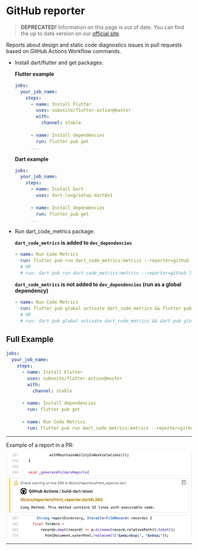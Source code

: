 # GitHub reporter

> **DEPRECATED!** Information on this page is out of date. You can find the up to date version on our [official site](https://dartcodemetrics.dev/docs/cli/analyze#github).

Reports about design and static code diagnostics issues in pull requests based on GitHub Actions Workflow commands.

* Install dart/flutter and get packages:

  **Flutter example**

  ```yaml
  jobs:
    your_job_name:
      steps:
        - name: Install Flutter
          uses: subosito/flutter-action@master
          with:
            channel: stable
            
        - name: Install dependencies
          run: flutter pub get
        ...
  ```

  **Dart example**

  ```yaml
  jobs:
    your_job_name:
      steps:
        - name: Install Dart
          uses: dart-lang/setup-dart@v1
        
        - name: Install dependencies
          run: flutter pub get
        ...
  ```

* Run dart_code_metrics package:

  **`dart_code_metrics` is added to `dev_dependencies`**

  ```yaml
  - name: Run Code Metrics
    run: flutter pub run dart_code_metrics:metrics --reporter=github lib
    # OR
    # run: dart pub run dart_code_metrics:metrics --reporter=github lib
  ```

  **`dart_code_metrics` is not added to `dev_dependencies` (run as a global dependency)**

  ```yaml
  - name: Run Code Metrics
    run: flutter pub global activate dart_code_metrics && flutter pub global run dart_code_metrics:metrics --reporter=github lib
    # OR
    # run: dart pub global activate dart_code_metrics && dart pub global run dart_code_metrics:metrics --reporter=github lib
  ```

## Full Example

```yaml
jobs:
  your_job_name:
    steps:
      - name: Install Flutter
        uses: subosito/flutter-action@master
        with:
          channel: stable
          
      - name: Install dependencies
        run: flutter pub get

      - name: Run Code Metrics
        run: flutter pub run dart_code_metrics:metrics --reporter=github lib
```

---
Example of a report in a PR:

![Issue screenshot](../.assets/github-reporter-sample.gif "Example Issue")

---
